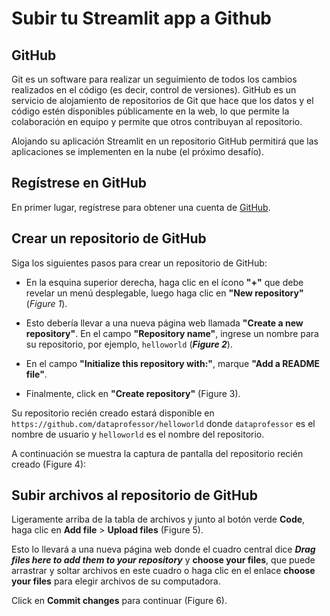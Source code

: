 # Subir tu Streamlit app a Github

## GitHub

Git es un software para realizar un seguimiento de todos los cambios realizados en el código (es decir, control de versiones). GitHub es un servicio de alojamiento de repositorios de Git que hace que los datos y el código estén disponibles públicamente en la web, lo que permite la colaboración en equipo y permite que otros contribuyan al repositorio.

Alojando su aplicación Streamlit en un repositorio GitHub permitirá que las aplicaciones se implementen en la nube (el próximo desafío).

## Regístrese en GitHub

En primer lugar, regístrese para obtener una cuenta de [GitHub](https://github.com/).

## Crear un repositorio de GitHub

Siga los siguientes pasos para crear un repositorio de GitHub:
- En la esquina superior derecha, haga clic en el ícono **"+"** que debe revelar un menú desplegable, luego haga clic en **"New repository"** (*Figure 1*).

- Esto debería llevar a una nueva página web llamada **"Create a new repository"**. En el campo **"Repository name"**, ingrese un nombre para su repositorio, por ejemplo, `helloworld` (***Figure 2***).

- En el campo **"Initialize this repository with:"**, marque **"Add a README file"**.

- Finalmente, click en **"Create repository"** (Figure 3).

Su repositorio recién creado estará disponible en `https://github.com/dataprofessor/helloworld` donde `dataprofessor` es el nombre de usuario y `helloworld` es el nombre del repositorio.

A continuación se muestra la captura de pantalla del repositorio recién creado (Figure 4):

## Subir archivos al repositorio de GitHub

Ligeramente arriba de la tabla de archivos y junto al botón verde **Code**, haga clic en **Add file** > **Upload files** (Figure 5).

Esto lo llevará a una nueva página web donde el cuadro central dice ***Drag files here to add them to your repository*** y **choose your files**, que puede arrastrar y soltar archivos en este cuadro o haga clic en el enlace **choose your files** para elegir archivos de su computadora.

Click en **Commit changes** para continuar (Figure 6).
